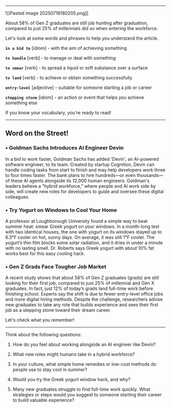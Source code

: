 
---

![[Pasted image 20250718180205.png]]

About 58% of Gen Z graduates are still job hunting after graduation, compared to just 25% of millennials did so when entering the workforce.

Let's look at some words and phrases to help you understand the article.

**`in a bid to`** [idiom] - with the aim of achieving something

**`to handle`** [verb] - to manage or deal with something

**`to smear`** [verb] - to spread a liquid or soft substance over a surface

**`to land`** [verb] - to achieve or obtain something successfully

**`entry-level`** [adjective] - suitable for someone starting a job or career

**`stepping stone`** [idiom] - an action or event that helps you achieve something else

If you know your vocabulary, you're ready to read!

---
## Word on the Street!


### • Goldman Sachs Introduces AI Engineer Devin

In a bid to work faster, Goldman Sachs has added 'Devin', an AI-powered software engineer, to its team. Created by startup Cognition, Devin can handle coding tasks from start to finish and may help developers work three to four times faster. The bank plans to hire hundreds—or even thousands—of these AI agents alongside its 12,000 human engineers. Goldman's leaders believe a “hybrid workforce,” where people and AI work side by side, will create new roles for developers to guide and oversee these digital colleagues.
  

### • Try Yogurt on Windows to Cool Your Home

A professor at Loughborough University found a simple way to beat summer heat: smear Greek yogurt on your windows. In a month-long test with two identical houses, the one with yogurt on its windows stayed up to 6.3°F cooler on hot, sunny days. On average, it was still 1°F cooler. The yogurt’s thin film blocks some solar radiation, and it dries in under a minute with no lasting smell. Dr. Roberts says Greek yogurt with about 10% fat works best for this easy cooling hack.
  

### • Gen Z Grads Face Tougher Job Market
 
A recent study shows that about 58% of Gen Z graduates (grads) are still looking for their first job, compared to just 25% of millennial and Gen X graduates. In fact, just 12% of today’s grads land full-time work before finishing school. Experts say the shift is due to fewer entry-level office jobs and more digital hiring methods. Despite the challenge, researchers advise new graduates to take any role that builds experience and sees their first job as a stepping stone toward their dream career.

Let's check what you remember!

---

Think about the following questions:

1. How do you feel about working alongside an AI engineer like Devin?

2. What new roles might humans take in a hybrid workforce?

3. In your culture, what simple home remedies or low-cost methods do people use to stay cool in summer?

4. Would you try the Greek yogurt window hack, and why?

5. Many new graduates struggle to find full-time work quickly. What strategies or steps would you suggest to someone starting their career to build valuable experience?

